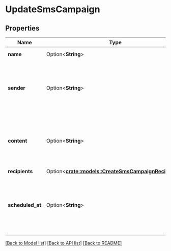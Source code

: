 # UpdateSmsCampaign

## Properties

Name | Type | Description | Notes
------------ | ------------- | ------------- | -------------
**name** | Option<**String**> | Name of the campaign | [optional]
**sender** | Option<**String**> | Name of the sender. **The number of characters is limited to 11 for alphanumeric characters and 15 for numeric characters** | [optional]
**content** | Option<**String**> | Content of the message. The maximum characters used per SMS is 160, if used more than that, it will be counted as more than one SMS | [optional]
**recipients** | Option<[**crate::models::CreateSmsCampaignRecipients**](createSmsCampaign_recipients.md)> |  | [optional]
**scheduled_at** | Option<**String**> | UTC date-time on which the campaign has to run (YYYY-MM-DDTHH:mm:ss.SSSZ). Prefer to pass your timezone in date-time format for accurate result. | [optional]

[[Back to Model list]](../README.md#documentation-for-models) [[Back to API list]](../README.md#documentation-for-api-endpoints) [[Back to README]](../README.md)


